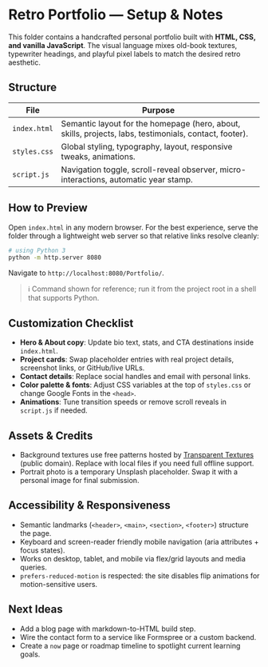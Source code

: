 # Retro Portfolio — Setup & Notes

This folder contains a handcrafted personal portfolio built with **HTML, CSS, and vanilla JavaScript**. The visual language mixes old-book textures, typewriter headings, and playful pixel labels to match the desired retro aesthetic.

## Structure

| File         | Purpose                                                                                                |
| ------------ | ------------------------------------------------------------------------------------------------------ |
| `index.html` | Semantic layout for the homepage (hero, about, skills, projects, labs, testimonials, contact, footer). |
| `styles.css` | Global styling, typography, layout, responsive tweaks, animations.                                     |
| `script.js`  | Navigation toggle, scroll-reveal observer, micro-interactions, automatic year stamp.                   |

## How to Preview

Open `index.html` in any modern browser. For the best experience, serve the folder through a lightweight web server so that relative links resolve cleanly:

```bash
# using Python 3
python -m http.server 8080
```

Navigate to `http://localhost:8080/Portfolio/`.

> ℹ️ Command shown for reference; run it from the project root in a shell that supports Python.

## Customization Checklist

- **Hero & About copy**: Update bio text, stats, and CTA destinations inside `index.html`.
- **Project cards**: Swap placeholder entries with real project details, screenshot links, or GitHub/live URLs.
- **Contact details**: Replace social handles and email with personal links.
- **Color palette & fonts**: Adjust CSS variables at the top of `styles.css` or change Google Fonts in the `<head>`.
- **Animations**: Tune transition speeds or remove scroll reveals in `script.js` if needed.

## Assets & Credits

- Background textures use free patterns hosted by [Transparent Textures](https://www.transparenttextures.com/) (public domain). Replace with local files if you need full offline support.
- Portrait photo is a temporary Unsplash placeholder. Swap it with a personal image for final submission.

## Accessibility & Responsiveness

- Semantic landmarks (`<header>`, `<main>`, `<section>`, `<footer>`) structure the page.
- Keyboard and screen-reader friendly mobile navigation (aria attributes + focus states).
- Works on desktop, tablet, and mobile via flex/grid layouts and media queries.
- `prefers-reduced-motion` is respected: the site disables flip animations for motion-sensitive users.

## Next Ideas

- Add a blog page with markdown-to-HTML build step.
- Wire the contact form to a service like Formspree or a custom backend.
- Create a `now` page or roadmap timeline to spotlight current learning goals.
